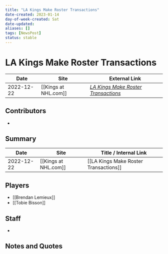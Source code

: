```yaml
---
title: "LA Kings Make Roster Transactions"
date-created: 2023-01-14
day-of-week-created: Sat
date-updated: 
aliases: []
tags: [NewsPost]
status: stable
---
```


# LA Kings Make Roster Transactions

| Date       | Site                 | External Link                                                                                                       |
| ---------- | -------------------- | ------------------------------------------------------------------------------------------------------------------- |
| 2022-12-22 | [[Kings at NHL.com]] | [*LA Kings Make Roster Transactions*](https://www.nhl.com/kings/news/la-kings-make-roster-transactions/c-339102092) |

## Contributors
- 

## Summary
> 

| Date       | Site                 | Title / Internal Link                 |
| ---------- | -------------------- | ------------------------------------- |
| 2022-12-22 | [[Kings at NHL.com]] | [[LA Kings Make Roster Transactions]] |

## Players
- [[Brendan Lemieux]]
- [[Tobie Bisson]]

## Staff
- 

## Notes and Quotes

